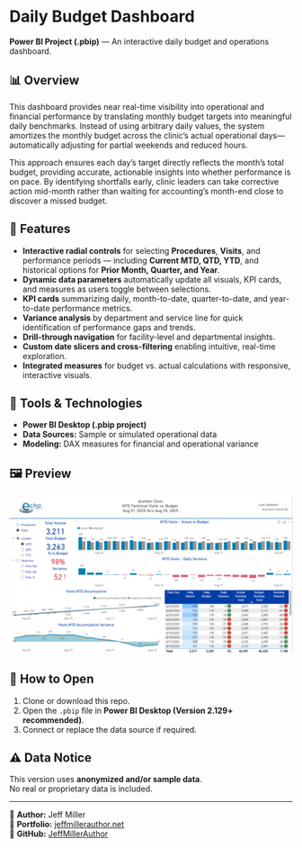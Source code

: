 # Daily Budget Dashboard

**Power BI Project (.pbip)** — An interactive daily budget and operations dashboard.

## 📊 Overview
This dashboard provides near real-time visibility into operational and financial performance by translating monthly budget targets into meaningful daily benchmarks. Instead of using arbitrary daily values, the system amortizes the monthly budget across the clinic’s actual operational days—automatically adjusting for partial weekends and reduced hours.

This approach ensures each day’s target directly reflects the month’s total budget, providing accurate, actionable insights into whether performance is on pace. By identifying shortfalls early, clinic leaders can take corrective action mid-month rather than waiting for accounting’s month-end close to discover a missed budget.


## 🚀 Features
- **Interactive radial controls** for selecting **Procedures**, **Visits**, and performance periods — including **Current MTD, QTD, YTD**, and historical options for **Prior Month, Quarter, and Year**.  
- **Dynamic data parameters** automatically update all visuals, KPI cards, and measures as users toggle between selections.  
- **KPI cards** summarizing daily, month-to-date, quarter-to-date, and year-to-date performance metrics.  
- **Variance analysis** by department and service line for quick identification of performance gaps and trends.  
- **Drill-through navigation** for facility-level and departmental insights.  
- **Custom date slicers and cross-filtering** enabling intuitive, real-time exploration.  
- **Integrated measures** for budget vs. actual calculations with responsive, interactive visuals.


## 🧰 Tools & Technologies
- **Power BI Desktop (.pbip project)**  
- **Data Sources:** Sample or simulated operational data  
- **Modeling:** DAX measures for financial and operational variance  

## 🖼️ Preview
![Dashboard Preview](images/Daily%20Budget%20Current%20MTD%20Screenshot.png)


## 🧩 How to Open
1. Clone or download this repo.  
2. Open the `.pbip` file in **Power BI Desktop (Version 2.129+ recommended)**.  
3. Connect or replace the data source if required.  

## ⚠️ Data Notice
This version uses **anonymized and/or sample data**.  
No real or proprietary data is included.

---

📘 **Author:** Jeff Miller  
🔗 **Portfolio:** [jeffmillerauthor.net](https://jeffmillerauthor.net)  
🐙 **GitHub:** [JeffMillerAuthor](https://github.com/JeffMillerAuthor)
